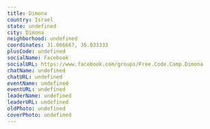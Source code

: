```yaml
---
title: Dimona
country: Israel
state: undefined
city: Dimona
neighborhood: undefined
coordinates: 31.066667, 35.033333
plusCode: undefined
socialName: Facebook
socialURL: https://www.facebook.com/groups/Free.Code.Camp.Dimona
chatName: undefined
chatURL: undefined
eventName: undefined
eventURL: undefined
leaderName: undefined
leaderURL: undefined
oldPhoto: undefined
coverPhoto: undefined
---
```

